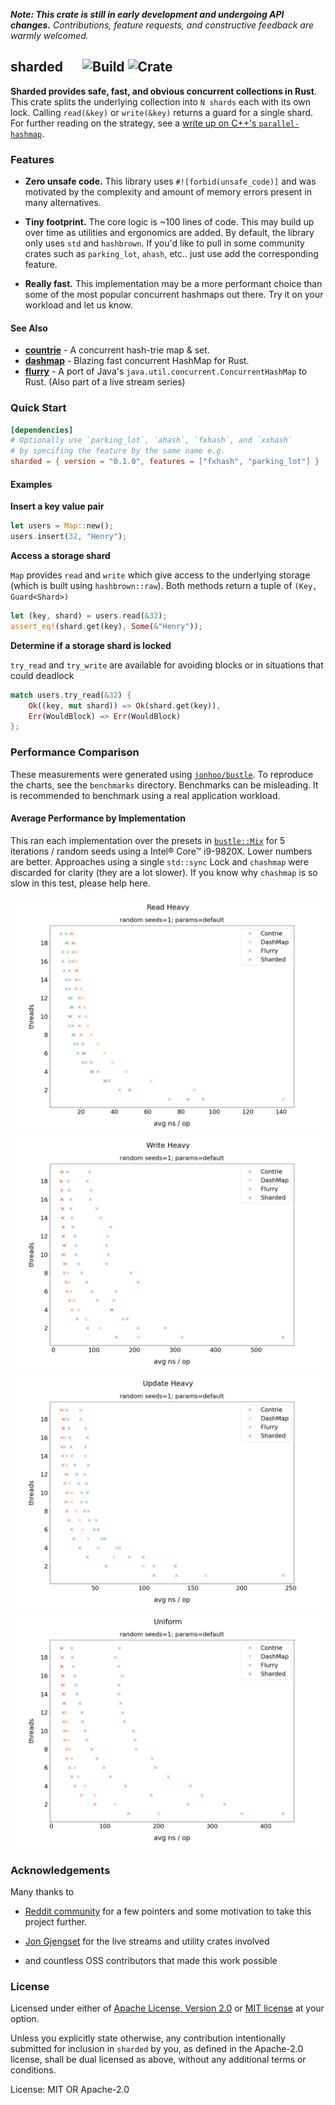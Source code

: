 _**Note: This crate is still in early development and undergoing API changes.** Contributions, feature requests, and
constructive feedback are warmly welcomed._

## sharded &emsp; ![Build] ![Crate]

[Build]: https://github.com/nkconnor/sharded/workflows/build/badge.svg
[Crate]: https://img.shields.io/crates/v/sharded

**Sharded provides safe, fast, and obvious concurrent collections in Rust**. This crate splits the
underlying collection into `N shards` each with its own lock. Calling `read(&key)` or `write(&key)`
returns a guard for a single shard. For further reading on the strategy, see a [write up on C++'s `parallel-hashmap`](https://greg7mdp.github.io/parallel-hashmap/).

### Features

* **Zero unsafe code.** This library uses `#![forbid(unsafe_code)]` and was motivated by
the complexity and amount of memory errors present in many alternatives.

* **Tiny footprint.** The core logic is ~100 lines of code. This may build up over time as utilities
and ergonomics are added. By default, the library only uses `std` and `hashbrown`. If you'd like to pull in some community
crates such as `parking_lot`, `ahash`, etc.. just use add the corresponding feature.

* **Really fast.** This implementation may be a more performant choice than some
of the most popular concurrent hashmaps out there. Try it on your workload and let us know.

#### See Also

- **[countrie](https://crates.io/crates/contrie)** - A concurrent hash-trie map & set.
- **[dashmap](https://github.com/xacrimon/dashmap)** - Blazing fast concurrent HashMap for Rust.
- **[flurry](https://github.com/jonhoo/flurry)** - A port of Java's `java.util.concurrent.ConcurrentHashMap` to Rust. (Also part of a live stream series)

### Quick Start

```toml
[dependencies]
# Optionally use `parking_lot`, `ahash`, `fxhash`, and `xxhash`
# by specifing the feature by the same name e.g.
sharded = { version = "0.1.0", features = ["fxhash", "parking_lot"] }
```
#### Examples

**Insert a key value pair**

```rust
let users = Map::new();
users.insert(32, "Henry");
```

**Access a storage shard**

`Map` provides `read` and `write` which give access to the underlying
storage (which is built using `hashbrown::raw`). Both methods return a tuple of `(Key,
Guard<Shard>)`

```rust
let (key, shard) = users.read(&32);
assert_eq!(shard.get(key), Some(&"Henry"));
```

**Determine if a storage shard is locked**

`try_read` and `try_write` are available for avoiding blocks or in situations that could
deadlock

```rust
match users.try_read(&32) {
    Ok((key, mut shard)) => Ok(shard.get(key)),
    Err(WouldBlock) => Err(WouldBlock)
};
```

### Performance Comparison

These measurements were generated using [`jonhoo/bustle`](https://github.com/jonhoo/bustle). To reproduce the charts,
see the `benchmarks` directory. Benchmarks can be misleading. It is recommended to benchmark using a real application
workload.

#### Average Performance by Implementation

This ran each implementation over the presets in [`bustle::Mix`](https://docs.rs/bustle/0.4.2/bustle/struct.Mix.html) for 5
iterations / random seeds using a Intel® Core™ i9-9820X. Lower numbers are better. Approaches using a single `std::sync` Lock and `chashmap` were discarded for clarity (they are
a lot slower). If you know why `chashmap` is so slow in this test, please help here.

![Read Heavy Performance)](benchmarks/avg_performance_read_heavy.png)
![Write Heavy Performance)](benchmarks/avg_performance_write_heavy.png)
![Update Heavy Performance)](benchmarks/avg_performance_update_heavy.png)
![Uniform Performance)](benchmarks/avg_performance_uniform.png)

### Acknowledgements

Many thanks to

- [Reddit community](https://www.reddit.com/r/rust) for a few pointers and
some motivation to take this project further.

- [Jon Gjengset](https://github.com/jonhoo) for the live streams and utility crates involved

- and countless OSS contributors that made this work possible

### License

Licensed under either of <a href="LICENSE-APACHE">Apache License, Version
2.0</a> or <a href="LICENSE-MIT">MIT license</a> at your option.

Unless you explicitly state otherwise, any contribution intentionally submitted
for inclusion in `sharded` by you, as defined in the Apache-2.0 license, shall be
dual licensed as above, without any additional terms or conditions.

License: MIT OR Apache-2.0
